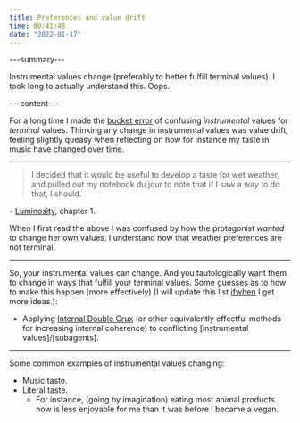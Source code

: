 ```yaml
---
title: Preferences and value drift
time: 00:41:48
date: "2022-01-17"
---
```


---summary---

Instrumental values change (preferably to better fulfill terminal values). I took long to actually understand this. Oops.

---content---

For a long time I made the [bucket error](https://www.lesswrong.com/tag/bucket-errors) of confusing *instrumental* values for *terminal* values. Thinking any change in instrumental values was value drift, feeling slightly queasy when reflecting on how for instance my taste in music have changed over time.

---

> I decided that it would be useful to develop a taste for wet weather, and pulled out my notebook du jour to note that if I saw a way to do that, I should. 

\- [Luminosity](http://luminous.elcenia.com/), chapter 1.

When I first read the above I was confused by how the protagonist *wanted* to change her own values. I understand now that weather preferences are not terminal.

---

So, your instrumental values can change. And you tautologically want them to change in ways that fulfill your terminal values. Some guesses as to how to make this happen (more effectively) (I will update this list [ifwhen](/glossary#ifwhen) I get more ideas.):

- Applying [Internal Double Crux](https://www.lesswrong.com/posts/mQmx4kQQtHeBip9ZC/internal-double-crux) (or other equivalently effectful methods for increasing internal coherence) to conflicting [instrumental values]/[subagents].

---

Some common examples of instrumental values changing:

- Music taste.
- Literal taste.
	- For instance, (going by imagination) eating most animal products now is less enjoyable for me than it was before I became a vegan.
